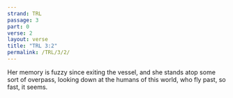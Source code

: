 ```yaml
---
strand: TRL
passage: 3
part: 0
verse: 2
layout: verse
title: "TRL 3:2"
permalink: /TRL/3/2/
---
```

Her memory is fuzzy since exiting the vessel, and she stands atop some sort of overpass, looking down at the humans of this world, who fly past, so fast, it seems.
